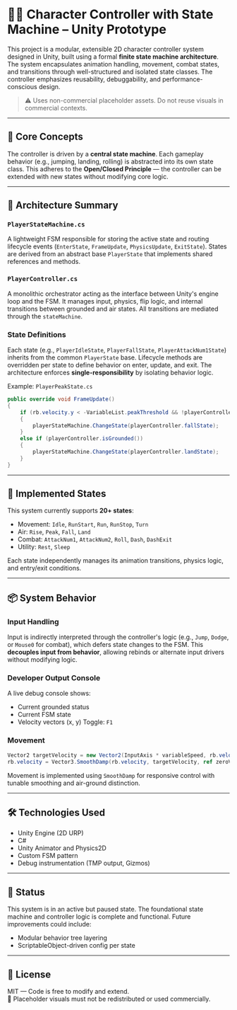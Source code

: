# 🧍‍♂️ Character Controller with State Machine – Unity Prototype

This project is a modular, extensible 2D character controller system designed in Unity, built using a formal **finite state machine architecture**. The system encapsulates animation handling, movement, combat states, and transitions through well-structured and isolated state classes. The controller emphasizes reusability, debuggability, and performance-conscious design.

> ⚠️ Uses non-commercial placeholder assets. Do not reuse visuals in commercial contexts.

---

## 🎯 Core Concepts

The controller is driven by a **central state machine**. Each gameplay behavior (e.g., jumping, landing, rolling) is abstracted into its own state class. This adheres to the **Open/Closed Principle** — the controller can be extended with new states without modifying core logic.

---

## 🧠 Architecture Summary

### `PlayerStateMachine.cs`
A lightweight FSM responsible for storing the active state and routing lifecycle events (`EnterState`, `FrameUpdate`, `PhysicsUpdate`, `ExitState`). States are derived from an abstract base `PlayerState` that implements shared references and methods.

### `PlayerController.cs`
A monolithic orchestrator acting as the interface between Unity's engine loop and the FSM. It manages input, physics, flip logic, and internal transitions between grounded and air states. All transitions are mediated through the `stateMachine`.

### State Definitions

Each state (e.g., `PlayerIdleState`, `PlayerFallState`, `PlayerAttackNum1State`) inherits from the common `PlayerState` base. Lifecycle methods are overridden per state to define behavior on enter, update, and exit. The architecture enforces **single-responsibility** by isolating behavior logic.

Example: `PlayerPeakState.cs`

```csharp
public override void FrameUpdate()
{
    if (rb.velocity.y < -VariableList.peakThreshold && !playerController.isGrounded())
    {
        playerStateMachine.ChangeState(playerController.fallState);
    }
    else if (playerController.isGrounded())
    {
        playerStateMachine.ChangeState(playerController.landState);
    }
}
```

---

## 🔧 Implemented States

This system currently supports **20+ states**:

- Movement: `Idle`, `RunStart`, `Run`, `RunStop`, `Turn`
- Air: `Rise`, `Peak`, `Fall`, `Land`
- Combat: `AttackNum1`, `AttackNum2`, `Roll`, `Dash`, `DashExit`
- Utility: `Rest`, `Sleep`

Each state independently manages its animation transitions, physics logic, and entry/exit conditions.

---

## 📦 System Behavior

### Input Handling

Input is indirectly interpreted through the controller's logic (e.g., `Jump`, `Dodge`, or `Mouse0` for combat), which defers state changes to the FSM. This **decouples input from behavior**, allowing rebinds or alternate input drivers without modifying logic.

### Developer Output Console

A live debug console shows:
- Current grounded status
- Current FSM state
- Velocity vectors (x, y)
Toggle: `F1`

### Movement

```csharp
Vector2 targetVelocity = new Vector2(InputAxis * variableSpeed, rb.velocity.y);
rb.velocity = Vector3.SmoothDamp(rb.velocity, targetVelocity, ref zeroVector, smoothing);
```

Movement is implemented using `SmoothDamp` for responsive control with tunable smoothing and air-ground distinction.

---

## 🛠 Technologies Used

- Unity Engine (2D URP)
- C#
- Unity Animator and Physics2D
- Custom FSM pattern
- Debug instrumentation (TMP output, Gizmos)

---

## 🚧 Status

This system is in an active but paused state. The foundational state machine and controller logic is complete and functional. Future improvements could include:
- Modular behavior tree layering
- ScriptableObject-driven config per state

---

## 📜 License

MIT — Code is free to modify and extend.  
🚫 Placeholder visuals must not be redistributed or used commercially.
